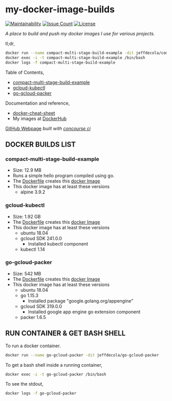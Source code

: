# my-docker-image-builds

[![Maintainability](https://api.codeclimate.com/v1/badges/402cd0e7cab3f6405cdb/maintainability)](https://codeclimate.com/github/JeffDeCola/my-docker-image-builds/maintainability)
[![Issue Count](https://codeclimate.com/github/JeffDeCola/my-docker-image-builds/badges/issue_count.svg)](https://codeclimate.com/github/JeffDeCola/my-docker-image-builds/issues)
[![License](http://img.shields.io/:license-mit-blue.svg)](http://jeffdecola.mit-license.org)

_A place to build and push my docker images I use for various projects._

tl;dr,

```bash
docker run --name compact-multi-stage-build-example -dit jeffdecola/compact-multi-stage-build-example
docker exec -i -t compact-multi-stage-build-example /bin/bash
docker logs -f compact-multi-stage-build-example
```

Table of Contents,

* [compact-multi-stage-build-example](https://github.com/JeffDeCola/my-docker-image-builds#compact-multi-stage-build-example)
* [gcloud-kubectl](https://github.com/JeffDeCola/my-docker-image-builds#gcloud-kubectl)
* [go-gcloud-packer](https://github.com/JeffDeCola/my-docker-image-builds#go-gcloud-packer)

Documentation and reference,

* [docker-cheat-sheet](https://github.com/JeffDeCola/my-cheat-sheets/tree/master/software/operations-tools/orchestration/builds-deployment-containers/docker-cheat-sheet)
* My images at
  [DockerHub](https://hub.docker.com/u/jeffdecola/)

[GitHub Webpage](https://jeffdecola.github.io/my-docker-image-builds/)
_built with
[concourse ci](https://github.com/JeffDeCola/my-docker-image-builds/blob/master/ci-README.md)_

## DOCKER BUILDS LIST

### compact-multi-stage-build-example

* Size: 12.9 MB
* Runs a simple hello program compiled using go.
* The
  [Dockerfile](https://github.com/JeffDeCola/my-docker-image-builds/blob/master/compact-multi-stage-build-example/Dockerfile)
  creates this
  [docker Image](https://hub.docker.com/r/jeffdecola/compact-multi-stage-build-example)
* This docker image has at least these versions
  * alpine 3.9.2

### gcloud-kubectl
  
* Size: 1.92 GB
* The
  [Dockerfile](https://github.com/JeffDeCola/my-docker-image-builds/blob/master/gcloud-kubectl/Dockerfile)
  creates this
  [docker Image](https://hub.docker.com/r/jeffdecola/gcloud-kubectl)
* This docker image has at least these versions
  * ubuntu 18.04
  * gcloud SDK 241.0.0
    * Installed kubectl component
  * kubectl 1.14

### go-gcloud-packer

* Size: 542 MB
* The
  [Dockerfile](https://github.com/JeffDeCola/my-docker-image-builds/blob/master/go-gcloud-packer/Dockerfile)
  creates this
  [docker Image](https://hub.docker.com/r/jeffdecola/go-gcloud-packer)
* This docker image has at least these versions
  * ubuntu 18.04
  * go 1.15.3
    * Installed package "google.golang.org/appengine"
  * gcloud SDK 319.0.0
    * Installed google app engine go extension component
  * packer 1.6.5

## RUN CONTAINER & GET BASH SHELL

To run a docker container.

```bash
docker run --name go-gcloud-packer -dit jeffdecola/go-gcloud-packer
```

To get a bash shell inside a running container,

```bash
docker exec -i -t go-gcloud-packer /bin/bash
```

To see the stdout,

```bash
docker logs -f go-gcloud-packer
```
